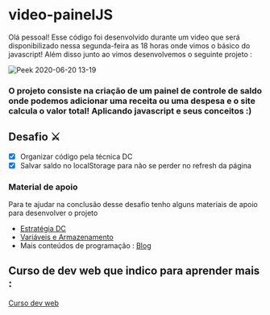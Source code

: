# video-painelJS

Olá pessoal! Esse código foi desenvolvido durante um video que será disponibilizado nessa segunda-feira as 18 horas onde vimos o básico do javascript! Além disso junto ao vimos desenvolvemos o seguinte projeto :

![Peek 2020-06-20 13-19](https://user-images.githubusercontent.com/51785898/85206495-ead9d780-b2f8-11ea-8017-60567ade39d6.gif)

<h3>O projeto consiste na criação de um painel de controle de saldo onde podemos adicionar uma receita ou uma despesa e o site calcula o valor total! Aplicando javascript e seus conceitos :)</h3>

## Desafio ⚔️

 -[x] Organizar código pela técnica DC
 -[x] Salvar saldo no localStorage para não se perder no refresh da página
 
 ### Material de apoio
 
 Para te ajudar na conclusão desse desafio tenho alguns materiais de apoio para desenvolver o projeto
 
 * [Estratégia DC](http://costconsultoria.com.br/roboticaedesafios/dividir-para-conquistar/)
 * [Variáveis e Armazenamento](http://costconsultoria.com.br/roboticaedesafios/principios-do-javascript-00-armazenamento/)
 * Mais conteúdos de programação : [Blog](http://costconsultoria.com.br/roboticaedesafios/)
 
 ## Curso de dev web que indico para aprender mais :
 [Curso dev web](https://hotm.art/FJ1SJWD)

